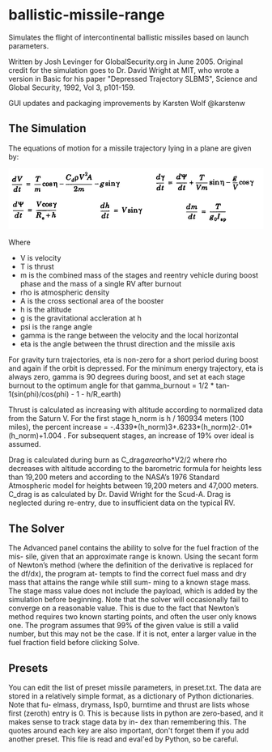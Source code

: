 # ballistic-missile-range


Simulates the flight of intercontinental ballistic missiles based on launch parameters.

Written by Josh Levinger for GlobalSecurity.org in June 2005. Original credit for the simulation goes to Dr. David Wright at MIT, who wrote a version in Basic for his paper "Depressed Trajectory SLBMS", Science and Global Security, 1992, Vol 3, p101-159.

GUI updates and packaging improvements by Karsten Wolf @karstenw

## The Simulation

The equations of motion for a missile trajectory lying in a plane are given by:

![Image](range_equations.png?raw=true)

Where

* V is velocity
* T is thrust
* m is the combined mass of the stages and reentry vehicle during boost phase and the mass of a single RV after burnout
* rho is atmospheric density
* A is the cross sectional area of the booster
* h is the altitude
* g is the gravitational accleration at h
* psi is the range angle
* gamma is the range between the velocity and the local horizontal
* eta is the angle between the thrust direction and the missile axis

For gravity turn trajectories, eta is non-zero for a short period during boost and again if the orbit is depressed. For the minimum energy trajectory, eta is always zero, gamma is 90 degrees during boost, and set at each stage burnout to the optimum angle for that gamma_burnout = 1/2 * tan-1(sin(phi)/cos(phi) - 1 - h/R_earth)

Thrust is calculated as increasing with altitude according to normalized data from the Saturn V. For the first stage h_norm is h / 160934 meters (100 miles), the percent increase = -.4339*(h_norm)3+.6233*(h_norm)2-.01*(h_norm)+1.004 . For subsequent stages, an increase of 19% over ideal is assumed.

Drag is calculated during burn as C_drag*area*rho*V2/2 where rho decreases with altitude according to the barometric formula for heights less than 19,200 meters and according to the NASA’s 1976 Standard Atmospheric model for heights between 19,200 meters and 47,000 meters. C_drag is as calculated by Dr. David Wright for the Scud-A. Drag is neglected during re-entry, due to insufficient data on the typical RV.

## The Solver

The Advanced panel contains the ability to solve for the fuel fraction of the mis- sile, given that an approximate range is known. Using the secant form of Newton’s method (where the definition of the derivative is replaced for the df/dx), the program at- tempts to find the correct fuel mass and dry mass that attains the range while still sum- ming to a known stage mass. The stage mass value does not include the payload, which is added by the simulation before beginning.
Note that the solver will occasionally fail to converge on a reasonable value. This is due to the fact that Newton’s method requires two known starting points, and often the user only knows one. The program assumes that 99% of the given value is still a valid number, but this may not be the case. If it is not, enter a larger value in the fuel fraction field before clicking Solve.

## Presets

You can edit the list of preset missile parameters, in preset.txt. The data are stored in a relatively simple format, as a dictionary of Python dictionaries. Note that fu- elmass, drymass, Isp0, burntime and thrust are lists whose first (zeroth) entry is 0. This is because lists in python are zero-based, and it makes sense to track stage data by in- dex than remembering this. The quotes around each key are also important, don't forget them if you add another preset. This file is read and eval'ed by Python, so be careful.